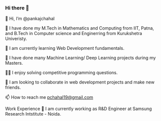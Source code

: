 ### Hi there 👋

<!--
**pankajchahal/pankajchahal** is a ✨ _special_ ✨ repository because its `README.md` (this file) appears on your GitHub profile.

Here are some ideas to get you started:

- 🔭 I’m currently working on ...
- 🌱 I’m currently learning ...
- 👯 I’m looking to collaborate on ...
- 🤔 I’m looking for help with ...
- 💬 Ask me about ...
- 📫 How to reach me: ...
- 😄 Pronouns: ...
- ⚡ Fun fact: ...
-->

👋 Hi, I’m @pankajchahal

🌱 I have done my M.Tech in Mathematics and Computing from IIT, Patna, and B.Tech in Computer science and Enginerring from Kurukshetra Univeristy.

🌱 I am currently learning Web Development fundamentals.

🌱 I have done many Machine Learning/ Deep Learning projects during my Masters.

👨‍💻 I enjoy solving competitive programming questions.

👯 I am looking to collaborate in web development projects and make new friends.

📫 How to reach me pchahal19@gmail.com

Work Experience
🔭 I am currently working as R&D Engineer at Samsung Research Intstitute - Noida.

